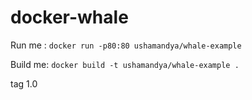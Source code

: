 # docker-whale

Run me : `docker run -p80:80 ushamandya/whale-example`

Build me: `docker build -t ushamandya/whale-example .`

tag 1.0
